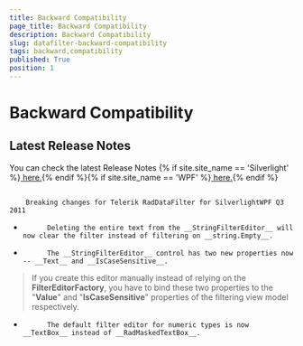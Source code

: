 ```yaml
---
title: Backward Compatibility
page_title: Backward Compatibility
description: Backward Compatibility
slug: datafilter-backward-compatibility
tags: backward,compatibility
published: True
position: 1
---
```


# Backward Compatibility



## Latest Release Notes

You can check the latest Release Notes
          {% if site.site_name == 'Silverlight' %}[ here.](http://www.telerik.com/products/silverlight/whats-new/release_notes.aspx){% endif %}{% if site.site_name == 'WPF' %}[ here.](http://www.telerik.com/products/wpf/whats-new/release-history.aspx){% endif %}

## 
        Breaking changes for Telerik RadDataFilter for SilverlightWPF Q3 2011
      

* 
            Deleting the entire text from the __StringFilterEditor__ will now clear the filter instead of filtering on __string.Empty__.
          

* 
            The __StringFilterEditor__ control has two new properties now -- __Text__ and __IsCaseSensitive__.
            

>If you create this editor manually instead of relying on the __FilterEditorFactory__, you have to bind these two properties to the "__Value__" and "__IsCaseSensitive__" properties of the filtering view model respectively.
              

* 
            The default filter editor for numeric types is now __TextBox__ instead of __RadMaskedTextBox__.
          
